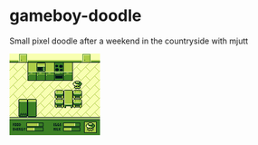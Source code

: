 # gameboy-doodle
Small pixel doodle after a weekend in the countryside with mjutt


![test](/assets/kitchen.png?raw=true "wat")
